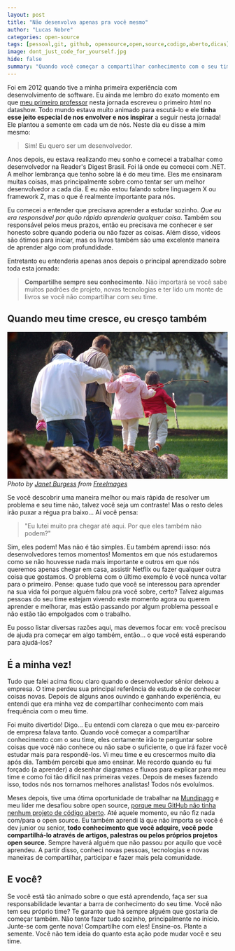 ```yaml
---
layout: post
title: "Não desenvolva apenas pra você mesmo"
author: "Lucas Nobre"
categories: open-source
tags: [pessoal,git, github, opensource,open,source,codigo,aberto,dicas]
image: dont_just_code_for_yourself.jpg
hide: false
summary: "Quando você começar a compartilhar conhecimento com o seu time, eles certamente irão te perguntar sobre coisas que você não conhece ou não sabe o suficiente, o que irá fazer você estudar mais e mais."
---
```


Foi em 2012 quando tive a minha primeira experiência com desenvolvimento de software. Eu ainda me lembro do exato momento em que [meu primeiro professor](https://www.linkedin.com/in/fabr%C3%ADcio-curvello-gomes-0aa68842/) nesta jornada escreveu o primeiro _html_ no datashow. Todo mundo estava muito animado para escutá-lo e ele **tinha esse jeito especial de nos envolver e nos inspirar** a seguir nesta jornada! Ele plantou a semente em cada um de nós. Neste dia eu disse a mim mesmo:

> Sim! Eu quero ser um desenvolvedor.

Anos depois, eu estava realizando meu sonho e comecei a trabalhar como desenvolvedor na Reader's Digest Brasil. Foi lá onde eu comecei com .NET. A melhor lembrança que tenho sobre lá é do meu time. Eles me ensinaram muitas coisas, mas principalmente sobre como tentar ser um melhor desenvolvedor a cada dia. E eu não estou falando sobre linguagem X ou framework Z, mas o que é realmente importante para nós.

Eu comecei a entender que precisava aprender a estudar sozinho. *Que eu era responsável por quão rápido aprenderia qualquer coisa*. Também sou responsável pelos meus prazos, então eu precisava me conhecer e ser honesto sobre quando poderia ou não fazer as coisas. Além disso, videos são ótimos para iniciar, mas os livros também são uma excelente maneira de aprender algo com profundidade.

Entretanto eu entenderia apenas anos depois o principal aprendizado sobre toda esta jornada:

> **Compartilhe sempre seu conhecimento**. Não importará se você sabe muitos padrões de projeto, novas tecnologias e ter lido um monte de livros se você não compartilhar com seu time.

## Quando meu time cresce, eu cresço também

![Twitter_Maira](../assets/images/dont_just_code_for_yourself2.jpg)
*Photo by <a href="https://pt.freeimages.com/photographer/jlburgess-49069">Janet Burgess</a> from <a href="https://freeimages.com/">FreeImages</a>*

Se você descobrir uma maneira melhor ou mais rápida de resolver um problema e seu time não, talvez você seja um contraste! Mas o resto deles irão puxar a régua pra baixo... Aí você pensa:

> "Eu lutei muito pra chegar até aqui. Por que eles também não podem?"

Sim, eles podem! Mas não é tão simples. Eu também aprendi isso: nós desenvolvedores temos momentos! Momentos em que nós estudaremos como se não houvesse nada mais importante e outros em que nós queremos apenas chegar em casa, assistir Netflix ou fazer qualquer outra coisa que gostamos. O problema com o último exemplo é você nunca voltar para o primeiro. Pense: quase tudo que você se interessou para aprender na sua vida foi porque alguém falou pra você sobre, certo? Talvez algumas pessoas do seu time estejam vivendo este momento agora ou querem aprender e melhorar, mas estão passando por algum problema pessoal e não estão tão empolgados com o trabalho.

Eu posso listar diversas razões aqui, mas devemos focar em: você precisou de ajuda pra começar em algo também, então... o que você está esperando para ajudá-los?

## É a minha vez!

Tudo que falei acima ficou claro quando o desenvolvedor sênior deixou a empresa. O time perdeu sua principal referência de estudo e de conhecer coisas novas. Depois de alguns anos ouvindo e ganhando experiência, eu entendi que era minha vez de compartilhar conhecimento com mais frequência com o meu time.

Foi muito divertido! Digo... Eu entendi com clareza o que meu ex-parceiro de empresa falava tanto. Quando você começar a compartilhar conhecimento com o seu time, eles certamente irão te perguntar sobre coisas que você não conhece ou não sabe o suficiente, o que irá fazer você estudar mais para respondê-los. Vi meu time e eu crescermos muito dia após dia. Também percebi que amo ensinar. Me recordo quando eu fui forçado (a aprender) a desenhar diagramas e fluxos para explicar para meu time e como foi tão difícil nas primeiras vezes. Depois de meses fazendo isso, todos nós nos tornamos melhores analistas! Todos nós evoluímos.

Meses depois, tive uma ótima oportunidade de trabalhar na [Mundipagg](https://mundipagg.com) e meu líder me desafiou sobre open source, [porque meu GitHub não tinha nenhum projeto de código aberto](/open-source/minha-primeira-contribuicao-para-a-microsoft.html). Até aquele momento, eu não fiz nada com/para o open source. Eu também aprendi lá que não importa se você é dev junior ou senior, **todo conhecimento que você adquire, você pode compartilhá-lo através de artigos, palestras ou pelos próprios projetos open source.** Sempre haverá alguém que não passou por aquilo que você aprendeu. A partir disso, conheci novas pessoas, tecnologias e novas maneiras de compartilhar, participar e fazer mais pela comunidade.

## E você?

Se você estã tão animado sobre o que está aprendendo, faça ser sua responsabilidade levantar a barra de conhecimento do seu time. Você não tem seu próprio time? Te garanto que há sempre alguém que gostaria de começar também. Não tente fazer tudo sozinho, principalmente no início. Junte-se com gente nova! Compartilhe com eles! Ensine-os. Plante a semente. Você não tem ideia do quanto esta ação pode mudar você e seu time.